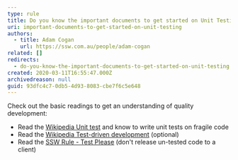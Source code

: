 ```yaml
---
type: rule
title: Do you know the important documents to get started on Unit Testing?
uri: important-documents-to-get-started-on-unit-testing
authors:
  - title: Adam Cogan
    url: https://ssw.com.au/people/adam-cogan
related: []
redirects:
  - do-you-know-the-important-documents-to-get-started-on-unit-testing
created: 2020-03-11T16:55:47.000Z
archivedreason: null
guid: 93dfc4c7-0db5-4d93-8083-cbe7f6c5e648
---
```

Check out the basic readings to get an understanding of quality development:

<!--endintro-->

* Read the [Wikipedia Unit test](https://www.ssw.com.au/SSW/Redirect/WikipediaUnitTest.htm) and know to write unit tests on fragile code
* Read the [Wikipedia Test-driven development](https://www.ssw.com.au/SSW/Redirect/WikipediaTest-drivenDevelopment.htm) (optional)
* Read the [SSW Rule - Test Please](/conduct-a-test-please-internally-and-then-with-the-client) (don't release un-tested code to a client)
